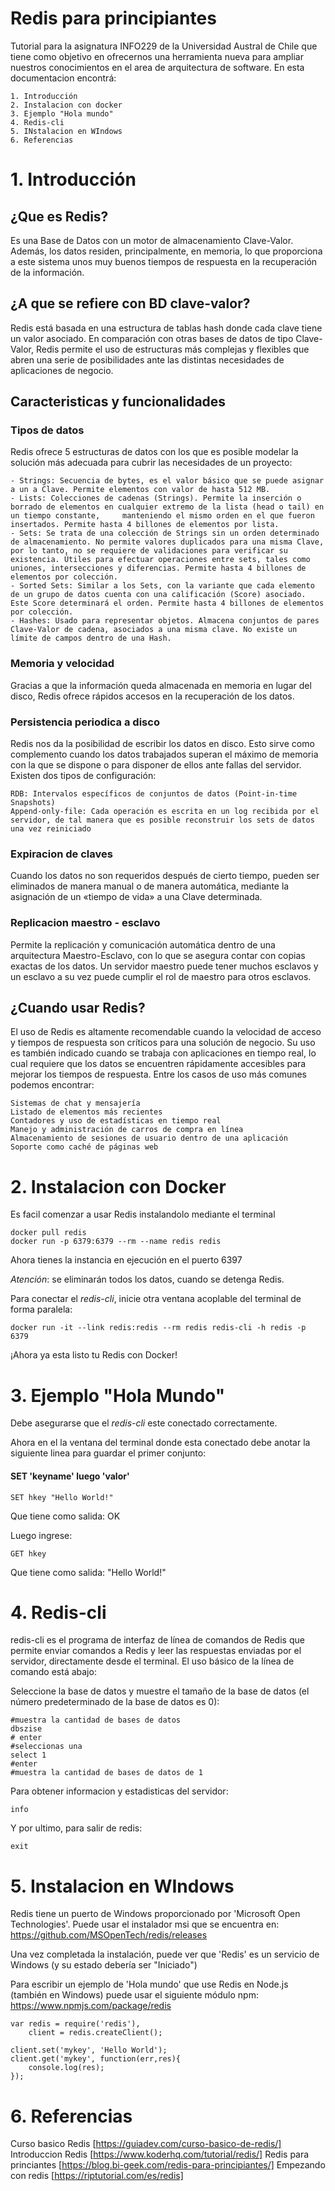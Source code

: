 # Redis para principiantes
Tutorial para la asignatura INFO229 de la Universidad Austral de Chile que tiene como objetivo en ofrecernos una herramienta nueva para ampliar nuestros conocimientos en el area de arquitectura de software. En esta documentacion encontrá:
    
    1. Introducción
    2. Instalacion con docker
    3. Ejemplo "Hola mundo"
    4. Redis-cli
    5. INstalacion en WIndows
    6. Referencias
  
# 1. Introducción
## ¿Que es Redis?
  Es una Base de Datos con un motor de almacenamiento Clave-Valor. Además, los datos residen, principalmente, en memoria, lo que proporciona a este sistema unos muy buenos tiempos de respuesta en la recuperación de la información.

## ¿A que se refiere con BD clave-valor?
  Redis está basada en una estructura de tablas hash donde cada clave tiene un valor asociado. En comparación con otras bases de datos de tipo Clave-Valor, Redis permite el uso de estructuras más complejas y flexibles que abren una serie de posibilidades ante las distintas necesidades de aplicaciones de negocio.

## Caracteristicas y  funcionalidades
### Tipos de datos
  Redis ofrece 5 estructuras de datos con los que es posible modelar la solución más adecuada para cubrir las necesidades de un proyecto:
  
    - Strings: Secuencia de bytes, es el valor básico que se puede asignar a un a Clave. Permite elementos con valor de hasta 512 MB.
    - Lists: Colecciones de cadenas (Strings). Permite la inserción o borrado de elementos en cualquier extremo de la lista (head o tail) en un tiempo constante,     manteniendo el mismo orden en el que fueron insertados. Permite hasta 4 billones de elementos por lista.
    - Sets: Se trata de una colección de Strings sin un orden determinado de almacenamiento. No permite valores duplicados para una misma Clave, por lo tanto, no se requiere de validaciones para verificar su existencia. Útiles para efectuar operaciones entre sets, tales como uniones, intersecciones y diferencias. Permite hasta 4 billones de elementos por colección.
    - Sorted Sets: Similar a los Sets, con la variante que cada elemento de un grupo de datos cuenta con una calificación (Score) asociado. Este Score determinará el orden. Permite hasta 4 billones de elementos por colección.
    - Hashes: Usado para representar objetos. Almacena conjuntos de pares Clave-Valor de cadena, asociados a una misma clave. No existe un límite de campos dentro de una Hash.
    
### Memoria y velocidad
  Gracias a que la información queda almacenada en memoria en lugar del disco, Redis ofrece rápidos accesos en la recuperación de los datos.

### Persistencia periodica a disco
  Redis nos da la posibilidad de escribir los datos en disco. Esto sirve como complemento cuando los datos trabajados superan el máximo de memoria con la que se dispone o para disponer de ellos ante fallas del servidor. Existen dos tipos de configuración:

    RDB: Intervalos específicos de conjuntos de datos (Point-in-time Snapshots)
    Append-only-file: Cada operación es escrita en un log recibida por el servidor, de tal manera que es posible reconstruir los sets de datos una vez reiniciado

### Expiracion de claves
  Cuando los datos no son requeridos después de cierto tiempo, pueden ser eliminados de manera manual o de manera automática, mediante la asignación de un «tiempo de vida» a una Clave determinada.

### Replicacion maestro - esclavo
  Permite la replicación y comunicación automática dentro de una arquitectura Maestro-Esclavo, con lo que se asegura contar con copias exactas de los datos. Un servidor maestro puede tener muchos esclavos y un esclavo a su vez puede cumplir el rol de maestro para otros esclavos.

## ¿Cuando usar Redis?
  El uso de Redis es altamente recomendable cuando la velocidad de acceso y tiempos de respuesta son críticos para una solución de negocio. Su uso es también indicado cuando se trabaja con aplicaciones en tiempo real, lo cual requiere que los datos se encuentren rápidamente accesibles para mejorar los tiempos de respuesta. Entre los casos de uso más comunes podemos encontrar:

    Sistemas de chat y mensajería
    Listado de elementos más recientes
    Contadores y uso de estadísticas en tiempo real
    Manejo y administración de carros de compra en línea
    Almacenamiento de sesiones de usuario dentro de una aplicación
    Soporte como caché de páginas web
    
# 2. Instalacion con Docker

Es facil comenzar a usar Redis instalandolo mediante el terminal

```
docker pull redis
docker run -p 6379:6379 --rm --name redis redis
```
Ahora tienes la instancia en ejecución en el puerto 6397

*Atención*: se eliminarán todos los datos, cuando se detenga Redis.

Para conectar el *redis-cli*, inicie otra ventana acoplable del terminal de forma paralela: 
```
docker run -it --link redis:redis --rm redis redis-cli -h redis -p 6379
```
¡Ahora ya esta listo tu Redis con Docker!

# 3. Ejemplo "Hola Mundo"
Debe asegurarse que el *redis-cli* este conectado correctamente.

Ahora en el la ventana del terminal donde esta conectado debe anotar la siguiente linea para guardar el primer conjunto:
#### SET 'keyname' luego 'valor'
```
SET hkey "Hello World!"
```
Que tiene como salida: OK

Luego ingrese:
```
GET hkey
```
Que tiene como salida: "Hello World!"

# 4. Redis-cli
redis-cli es el programa de interfaz de línea de comandos de Redis que permite enviar comandos a Redis y leer las respuestas enviadas por el servidor, directamente desde el terminal. El uso básico de la línea de comando está abajo:

Seleccione la base de datos y muestre el tamaño de la base de datos (el número predeterminado de la base de datos es 0): 
```
#muestra la cantidad de bases de datos
dbszise
# enter
#seleccionas una
select 1
#enter
#muestra la cantidad de bases de datos de 1
```
Para obtener informacion y estadisticas del servidor:
```
info
```
Y por ultimo, para salir de redis:
```
exit
```
# 5. Instalacion en WIndows
 Redis tiene un puerto de Windows proporcionado por 'Microsoft Open Technologies'. Puede usar el instalador msi que se encuentra en: https://github.com/MSOpenTech/redis/releases

Una vez completada la instalación, puede ver que 'Redis' es un servicio de Windows (y su estado debería ser "Iniciado")

Para escribir un ejemplo de 'Hola mundo' que use Redis en Node.js (también en Windows) puede usar el siguiente módulo npm: https://www.npmjs.com/package/redis 
```
var redis = require('redis'),
    client = redis.createClient();

client.set('mykey', 'Hello World');
client.get('mykey', function(err,res){
    console.log(res);
});
```

# 6. Referencias
Curso basico Redis [https://guiadev.com/curso-basico-de-redis/]
Introduccion Redis [https://www.koderhq.com/tutorial/redis/]
Redis para princiantes [https://blog.bi-geek.com/redis-para-principiantes/]
Empezando con redis [https://riptutorial.com/es/redis]
